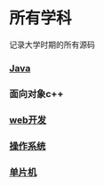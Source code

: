 # 所有学科
记录大学时期的所有源码
### [Java](Java)
### 面向对象c++
### [web开发](web开发)
### [操作系统](操作系统上机)
### [单片机](国信51单片机)
